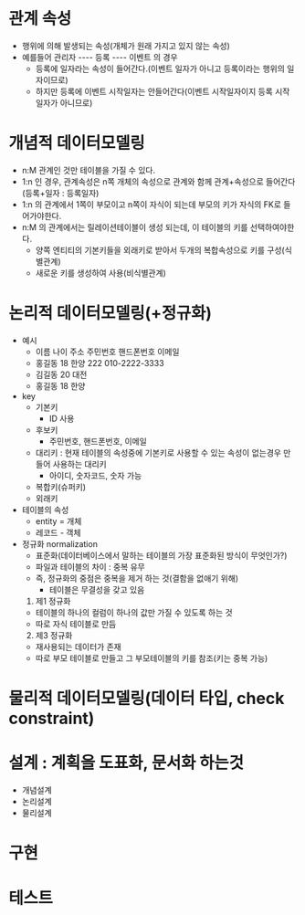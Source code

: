 # 관계 속성
  - 행위에 의해 발생되는 속성(개체가 원래 가지고 있지 않는 속성)
  - 예를들어 관리자 ---- 등록 ---- 이벤트 의 경우
    - 등록에 일자라는 속성이 들어간다.(이벤트 일자가 아니고 등록이라는 행위의 일자이므로)
    - 하지만 등록에 이벤트 시작일자는 안들어간다(이벤트 시작일자이지 등록 시작 일자가 아니므로)
# 개념적 데이터모델링
  - n:M 관계인 것만 테이블을 가질 수 있다.
  - 1:n 인 경우, 관계속성은 n쪽 개체의 속성으로 관계와 함께 관계+속성으로 들어간다(등록+일자 : 등록일자)
  - 1:n 의 관계에서 1쪽이 부모이고 n쪽이 자식이 되는데 부모의 키가 자식의 FK로 들어가야한다.
  - n:M 의 관계에서는 릴레이션테이블이 생성 되는데, 이 테이블의 키를 선택하여야한다.
    - 양쪽 엔티티의 기본키들을 외래키로 받아서 두개의 복합속성으로 키를 구성(식별관계)
    - 새로운 키를 생성하여 사용(비식별관계)
# 논리적 데이터모델링(+정규화)
  - 예시
    - 이름  나이   주소   주민번호   핸드폰번호     이메일
    - 홍길동 18    한양     222      010-2222-3333  
    - 김길동 20    대전      
    - 홍길동 18    한양     
  - key
    - 기본키
      - ID 사용
    - 후보키
      - 주민번호, 핸드폰번호, 이메일
    - 대리키 : 현재 테이블의 속성중에 기본키로 사용할 수 있는 속성이 없는경우 만들어 사용하는 대리키
      - 아이디, 숫자코드, 숫자 가능
    - 복합키(슈퍼키)
    - 외래키
  - 테이블의 속성
    - entity = 개체
    - 레코드 - 객체
  - 정규화 normalization
    - 표준화(데이터베이스에서 말하는 테이블의 가장 표준화된 방식이 무엇인가?)
    - 파일과 테이블의 차이 : 중복 유무
    - 즉, 정규화의 중점은 중복을 제거 하는 것(결함을 없애기 위해)
      - 테이블은 무결성을 갖고 있음
    1. 제1 정규화
      - 테이블의 하나의 컬럼이 하나의 값만 가질 수 있도록 하는 것
      - 따로 자식 테이블로 만듬
    2. 제3 정규화
      - 재사용되는 데이터가 존재
      - 따로 부모 테이블로 만들고 그 부모테이블의 키를 참조(키는 중복 가능)
      

# 물리적 데이터모델링(데이터 타입, check constraint)

# 설계 : 계획을 도표화, 문서화 하는것
  - 개념설계
  - 논리설계
  - 물리설계
# 구현
# 테스트
